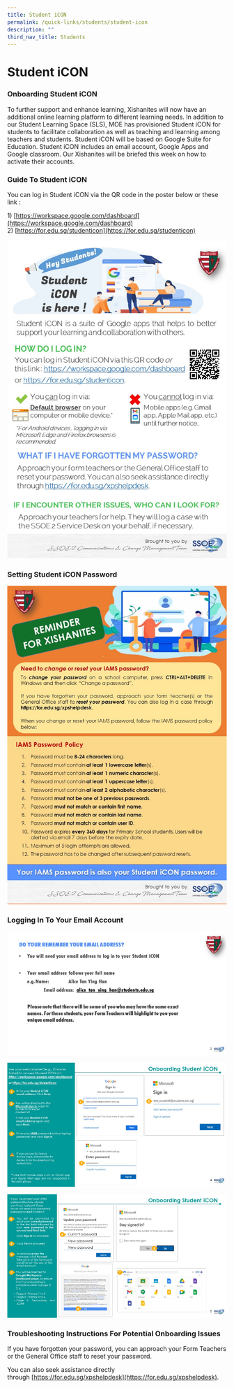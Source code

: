 ```yaml
---
title: Student iCON
permalink: /quick-links/students/student-icon
description: ""
third_nav_title: Students
---
```

# **Student iCON**

### Onboarding Student iCON

To further support and enhance learning, Xishanites will now have an additional online learning platform to different learning needs. In addition to our Student Learning Space (SLS), MOE has provisioned Student iCON for students to facilitate collaboration as well as teaching and learning among teachers and students. Student iCON will be based on Google Suite for Education. Student iCON includes an email account, Google Apps and Google classroom. Our Xishanites will be briefed this week on how to activate their accounts.

### Guide To Student iCON

You can log in Student iCON via the QR code in the poster below or these link :

1) [https://workspace.google.com/dashboard](https://workspace.google.com/dashboard)    
2) [https://for.edu.sg/studenticon](https://for.edu.sg/studenticon)

![](/images/Slide2%20(1).jpg)

### Setting Student iCON Password

![](/images/Slide3%20(2).jpg)

### Logging In To Your Email Account

![](/images/Slide3%20(1).jpg)

![](/images/Slide4(1).jpg)

![](/images/Slide5%20(1).jpg)

### Troubleshooting Instructions For Potential Onboarding Issues

If you have forgotten your password, you can approach your Form Teachers or the General Office staff to reset your password.

You can also seek assistance directly through [https://for.edu.sg/xpshelpdesk](https://for.edu.sg/xpshelpdesk).